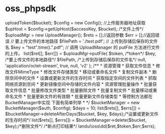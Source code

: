 # oss_phpsdk

<?php
require './vendor/autoload.php';/*此处为直接调用不依托框架时使用*/
use landui\oss\Auth;
use landui\oss\Config;
use landui\oss\Storage\UploadManager;
use landui\oss\Storage\BucketManager;

//从蓝队云云账号上面分别复制这几个参数进来(测试)

$accessKey = 'ACCESS_KEY';//请在蓝队云管理面板中获取
$secretKey = 'SECRET_KEY';//请在蓝队云管理面板中获取
$bucket = 'BUCKET';//存储空间 蓝队云中创建好存储空间后将名称替换

//实例化蓝队云云auth类
$auth = new Auth($accessKey, $secretKey);
//生成token
$token = $auth->uploadToken($bucket);
$config = new Config();
//上传服务器地址获取
$upHost = $config->getUpHost($accessKey, $bucket);
/*文件上传*/
$uploadMgr = new UploadManager();
$rets = [];//返回参数
$err = [];//返回错误
// 要上传文件的本地路径
$filePath = './test.pdf';
// 上传到存储后保存的文件名
$key = "test".time().".pdf";
// 调用 UploadManager 的 putFile 方法进行文件的上传。
list($ret[], $err[]) = $uploadMgr->putFile(
    $token, /*token*/
    $key, /*要上传文件的本地路径*/
    $filePath, /*上传到存储后保存的文件名*/
    null,
    'application/octet-stream',
    true,
    null,
    'v2'
);

/**
 * 资源管理
 * 获取文件信息
 * 修改文件MimeType
 * 修改文件存储类型
 * 移动或重命名文件
 * 复制文件副本
 * 删除空间中的文件
 * 设置或更新文件的生存时间
 * 获取指定空间的文件列表
 * 抓取网络资源到空间
 * 更新镜像空间中存储的文件内容
 * 资源管理批量操作
 *   批量获取文件信息
 *   批量修改文件类型
 *   批量删除文件
 *   批量复制文件
 *   批量移动或重命名文件
 *   批量更新文件的有效期
 *   批量更新文件存储类型
 * 等控制方法都在BucketManager中实现  下面有简单列举
 *
 */
$bucketManager = new BucketManager($auth, $config);
$days = 10;
list($rets[], $errs[]) = $bucketManager->deleteAfterDays($bucket, $key, $days);/*设置或更新文件的生存时间*/
list($rets[], $errs[]) = $bucketManager->delete($bucket, $key);/*删除文件*/



/*断点打印结果*/
landui\oss\dd($ret,$token,$err,$errs);
